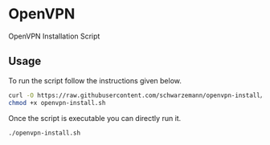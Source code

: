 # OpenVPN
OpenVPN Installation Script

## Usage

To run the script follow the instructions given below.

```bash
curl -O https://raw.githubusercontent.com/schwarzemann/openvpn-install/master/openvpn-install.sh
chmod +x openvpn-install.sh
```

Once the script is executable you can directly run it.

```sh
./openvpn-install.sh
```
